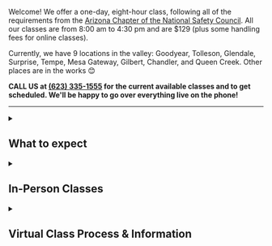 Welcome! We offer a one-day, eight-hour class, following all of the requirements from the <a href="https://azstatetss.org/">Arizona Chapter of the National Safety Council</a>. All our classes are from 8:00 am to 4:30 pm and are $129 (plus some handling fees for online classes).

Currently, we have 9 locations in the valley: Goodyear, Tolleson, Glendale, Surprise, Tempe, Mesa Gateway, Gilbert, Chandler, and Queen Creek. Other places are in the works 😊

**CALL US at <a href="tel:6233351555">(623) 335-1555</a> for the current available classes and to get scheduled. We'll be happy to go over everything live on the phone!**

<hr class="m-5" />

<details>
<summary>
<h2>What to expect</h2>
</summary>

You can expect PowerPoints and videos; of course, you'll work on the workbook. This class is interactive, and you must participate to get credit.

When the class is over, we, the school, will automatically electronically notify the Arizona Motor Vehicle Division (MVD) that you have taken and passed the class. It will take the MVD 2-3 business days to do their processing. Also, after the class, your instructor will send you a certificate of completion for your records.
</details>

<details>
<summary><h2>In-Person Classes</h2></summary>

* Please be there by 7:45 am to get checked in.
* You will need your photo ID and $129 payment or proof of payment to check in.
* In-person class costs $129. You can pay via invoice, money order, or cash. It must be the exact amount if you choose to pay in cash. The instructor in the class will not be able to give you change. If you arrive with the incorrect amount, you must step aside and contact us at our office (623-335-1555) so we can send you an invoice. Please plan ahead and let us know how you want to pay. You can't wait until 7:45 or later and then ask for an invoice, or you will be late for class. YOU CANNOT BE LATE.

</details>

<details>
<summary><h2>Virtual Class Process & Information</h2></summary>

* You must get a once-in-a-lifetime waiver from the Arizona Chapter National Safety Council (602) 222-3381.
* After you have been notified that you were granted the waiver, please call or text us, and we will register you for a class.
* Our Virtual/Online class costs $129, which includes the workbook but not the shipping and handling ($10)
* **A workbook is required for this class!** It is unfortunately not available in a digital format. If you cannot pick up the workbook in person (and pay the $129 in cash or money order), we will send it to you via FedEx. We need your physical address because FedEx will not deliver to a PO box. Please include any extra numbers, such as apartment, building, space, etc.
* You pay $10 for shipping and handling unless there are special needs, like overnight delivery (which will likely cost more). The total will generally be $139. We work hard to keep the cost low for you.

**FOR ALL CLASSES: please check in online by 7:30 am Phoenix, Arizona, MST!**

* To check in, you will need your photo ID and the workbook.
* This class will be conducted on a <a href="https://www.zoom.com/">Zoom</a> call. You will need a computer or tablet (preferably not a cell phone), stable internet access, a camera, and a microphone. This is a live Zoom class with a live instructor and live classmates.
* While attending this class, you will not be able to work or do other activities simultaneously, such as childcare or video games. The instructor and your classmates must be able to see and hear you during the entire instructional time.
* All participants will need a computer or tablet with a webcam and microphone. The device must have a power source to remain operative for the 8-hour class and be connected to a steady Wi-Fi signal. If you're using your phone signal and the signal drops, you will drop out of the class.
* Zoom is the only platform that will allow virtual classes. You must download the most current version of Zoom onto your computer or device. If you are still getting familiar with the device you are using or Zoom itself, please practice! Check your settings. Be ready.
* Here are two videos on how to use zoom: <a href="https://www.youtube.com/watch?v=kh50kVaIdAY">How to use Zoom (video 1)</a>, <a href="https://www.youtube.com/watch?v=02UmBR4UK58">How to use Zoom (video 2)</a>
* Proper dress attire will be required. You must wear appropriate clothing free of offensive or disturbing content. The background must be neutral. This is subject to instructor discretion. Your instructor must see your face and hear you speak during instructional time. You will need a quiet area free of distractions, minimal background noise, and the Participant Guide (the workbook). This live Zoom class will be monitored and possibly recorded by the National Safety Council / MVD.

**IMPORTANT: You must arrange for childcare, as full attention and participation are required during the class**
</details>
